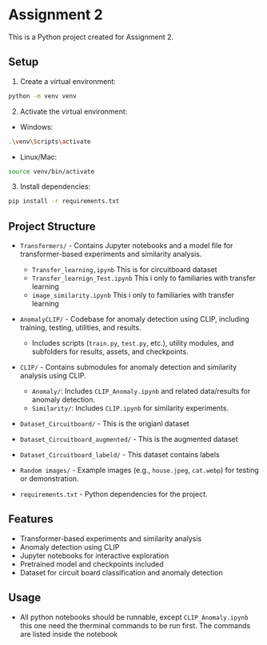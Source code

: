 # Assignment 2

This is a Python project created for Assignment 2.

## Setup

1. Create a virtual environment:
```bash
python -m venv venv
```

2. Activate the virtual environment:
- Windows:
```bash
.\venv\Scripts\activate
```
- Linux/Mac:
```bash
source venv/bin/activate
```

3. Install dependencies:
```bash
pip install -r requirements.txt
```


## Project Structure

- `Transformers/` - Contains Jupyter notebooks and a model file for transformer-based experiments and similarity analysis.
  - `Transfer_learning,ipynb` This is for circuitboard dataset
  - `Transfer_learnign_Test.ipynb` This i only to familiaries with transfer learning
  - `image_similarity.ipynb` This i only to familiaries with transfer learning

- `AnomalyCLIP/` - Codebase for anomaly detection using CLIP, including training, testing, utilities, and results.
  - Includes scripts (`train.py`, `test.py`, etc.), utility modules, and subfolders for results, assets, and checkpoints.

- `CLIP/` - Contains submodules for anomaly detection and similarity analysis using CLIP.
  - `Anomaly/`: Includes `CLIP_Anomaly.ipynb` and related data/results for anomaly detection.
  - `Similarity/`: Includes `CLIP.ipynb` for similarity experiments.
- `Dataset_Circuitboard/` - This is the origianl dataset
- `Dataset_Circuitboard_augmented/` - This is the augmented dataset
- `Dataset_Circuitboard_labeld/` - This dataset contains labels
- `Random images/` - Example images (e.g., `house.jpeg`, `cat.webp`) for testing or demonstration.
- `requirements.txt` - Python dependencies for the project.

## Features
- Transformer-based experiments and similarity analysis
- Anomaly detection using CLIP
- Jupyter notebooks for interactive exploration
- Pretrained model and checkpoints included
- Dataset for circuit board classification and anomaly detection 

## Usage
- All python notebooks should be runnable, except `CLIP_Anomaly.ipynb` this one need the therminal commands to be run first. The commands are listed inside the notebook